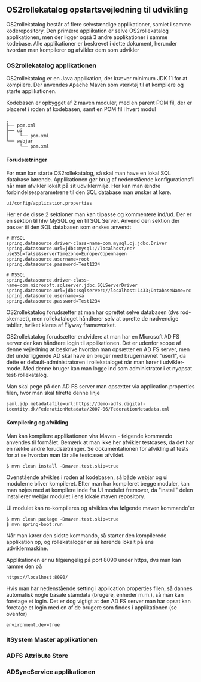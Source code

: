 ## OS2rollekatalog opstartsvejledning til udvikling
OS2rollekatalog består af flere selvstændige applikationer, samlet i samme koderepository. Den primære applikation er selve OS2rollekatalog applikationen, men der ligger også 3 andre applikationer i samme kodebase. Alle applikationer er beskrevet i dette dokument, herunder hvordan man kompilerer og afvikler dem som udvikler

### OS2rollekatalog applikationen
OS2rollekatalog er en Java applikation, der kræver minimum JDK 11 for at kompilere. Der anvendes Apache Maven som værktøj til at kompilere og starte applikationen.

Kodebasen er opbygget af 2 maven moduler, med en parent POM fil, der er placeret i roden af kodebasen, samt en POM fil i hvert modul

    .
    ├── pom.xml
    ├── ui
    │    └── pom.xml
    └── webjar
         └── pom.xml

#### Forudsætninger
Før man kan starte OS2rollekatalog, så skal man have en lokal SQL database kørende. Applikationen gør brug af nedenstående konfigurationsfil når man afvikler lokalt på sit udviklermiljø. Her kan man ændre forbindelsesparametrene til den SQL database man ønsker at køre.

    ui/config/application.properties

Her er de disse 2 sektioner man kan tilpasse og kommentere ind/ud. Der er en sektion til hhv MySQL og en til SQL Server. Anvend den sektion der passer til den SQL databasen som ønskes anvendt

    # MYSQL
    spring.datasource.driver-class-name=com.mysql.cj.jdbc.Driver
    spring.datasource.url=jdbc:mysql://localhost/rc?useSSL=false&serverTimezone=Europe/Copenhagen
    spring.datasource.username=root
    spring.datasource.password=Test1234

    # MSSQL
    spring.datasource.driver-class-name=com.microsoft.sqlserver.jdbc.SQLServerDriver
    spring.datasource.url=jdbc:sqlserver://localhost:1433;DatabaseName=rc
    spring.datasource.username=sa
    spring.datasource.password=Test1234

OS2rollekatalog forudsætter at man har oprettet selve databasen (dvs rod-skemaet), men rollekataloget håndterer selv at oprette de nødvendige tabller, hvilket klares af Flyway frameworket.

OS2rollekatalog forudsætter endvidere at man har en Microsoft AD FS server der kan håndtere login til applikationen. Det er udenfor scope af denne vejledning at beskrive hvordan man opsætter en AD FS server, men det underliggende AD skal have en bruger med brugernavnet "user1", da dette er default-administratoren i rollekataloget når man kører i udvikler-mode. Med denne bruger kan man logge ind som administrator i et nyopsat test-rollekatalog.

Man skal pege på den AD FS server man opsætter via application.properties filen, hvor man skal tilrette denne linje

    saml.idp.metadatafile=url:https://demo-adfs.digital-identity.dk/FederationMetadata/2007-06/FederationMetadata.xml

#### Kompilering og afvikling
Man kan kompilere applikationen vha Maven - følgende kommando anvendes til formålet. Bemærk at man ikke her afvikler testcases, da det har en række andre forudsætninger. Se dokumentationen for afvikling af tests for at se hvordan man får alle testcases afviklet.

    $ mvn clean install -Dmaven.test.skip=true

Ovenstående afvikles i roden af kodebasen, så både webjar og ui modulerne bliver kompileret. Efter man har kompileret begge moduler, kan man nøjes med at kompilere inde fra UI modulet fremover, da "install" delen installerer webjar modulet i ens lokale maven repository.

UI modulet kan re-kompileres og afvikles vha følgende maven kommando'er

    $ mvn clean package -Dmaven.test.skip=true
    $ mvn spring-boot:run

Når man kører den sidste kommando, så starter den kompilerede applikation op, og rollekataloger er så kørende lokalt på ens udviklermaskine.

Applikationen er nu tilgængelig på port 8090 under https, dvs man kan ramme den på

    https://localhost:8090/
    
Hvis man har nedenstående setting i application.properties filen, så dannes automatisk nogle basale stamdata (brugere, enheder m.m.), så man kan foretage et login. Det er dog vigtigt at den AD FS server man har opsat kan foretage et login med en af de brugere som findes i applikationen (se ovenfor)

    environment.dev=true

### ItSystem Master applikationen


### ADFS Attribute Store


### ADSyncService applikationen
